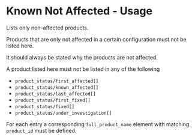 # Known Not Affected - Usage

Lists only non-affected products.

Products that are only not affected in a certain configuration must not be listed here.

It should always be stated why the products are not affected.

A product listed here must not be listed in any of the following

* `product_status/first_affected[]`
* `product_status/known_affected[]`
* `product_status/last_affected[]`
* `product_status/first_fixed[]`
* `product_status/fixed[]`
* `product_status/under_investigation[]`

For each entry a corresponding `full_product_name` element with matching `product_id` must be defined.
